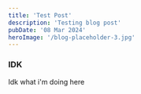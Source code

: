 ```yaml
---
title: 'Test Post'
description: 'Testing blog post'
pubDate: '08 Mar 2024'
heroImage: '/blog-placeholder-3.jpg'
---
```


### IDK
Idk what i'm doing here


